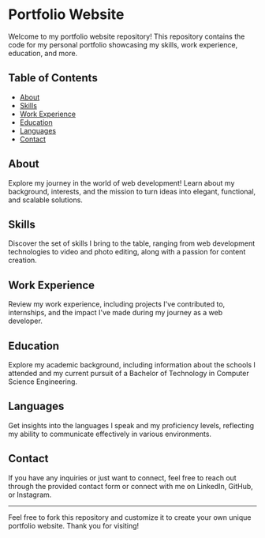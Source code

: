 # Portfolio Website

Welcome to my portfolio website repository! This repository contains the code for my personal portfolio showcasing my skills, work experience, education, and more.

## Table of Contents

- [About](#about)
- [Skills](#skills)
- [Work Experience](#work-experience)
- [Education](#education)
- [Languages](#languages)
- [Contact](#contact)

## About

Explore my journey in the world of web development! Learn about my background, interests, and the mission to turn ideas into elegant, functional, and scalable solutions.

## Skills

Discover the set of skills I bring to the table, ranging from web development technologies to video and photo editing, along with a passion for content creation.

## Work Experience

Review my work experience, including projects I've contributed to, internships, and the impact I've made during my journey as a web developer.

## Education

Explore my academic background, including information about the schools I attended and my current pursuit of a Bachelor of Technology in Computer Science Engineering.

## Languages

Get insights into the languages I speak and my proficiency levels, reflecting my ability to communicate effectively in various environments.

## Contact

If you have any inquiries or just want to connect, feel free to reach out through the provided contact form or connect with me on LinkedIn, GitHub, or Instagram.

---

Feel free to fork this repository and customize it to create your own unique portfolio website. Thank you for visiting!

